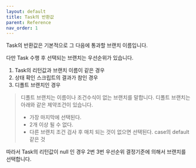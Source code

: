 ```yaml
---
layout: default
title: Task의 반환값
parent: Reference
nav_order: 1
---
```


Task의 반환값은 기본적으로 그 다음에 통과할 브랜치 이름입니다. 

다만 Task 수행 후 선택되는 브랜치는 우선순위가 있습니다.

1. Task의 리턴값과 브랜치 이름이 같은 경우
2. 상태 확인 스크립트의 결과가 참인 경우
3. 디폴트 브랜치인 경우

>디폴트 브랜치는 이름이나 조건수식이 없는 브랜치를 말합니다. 디폴트 브랜치는 아래와   같은 제약조건이 있습니다.
>* 가장 마지막에 선택된다.
>* 2개 이상 될 수 없다.
>* 다른 브랜치 조건 검사 후 매치 되는 것이 없으면 선택된다. case의 default 같은 것

따라서 Task의 리턴값이 null 인 경우 2번 3번 우선순위 결정기준에 의해서 브랜치를 선택합니다.